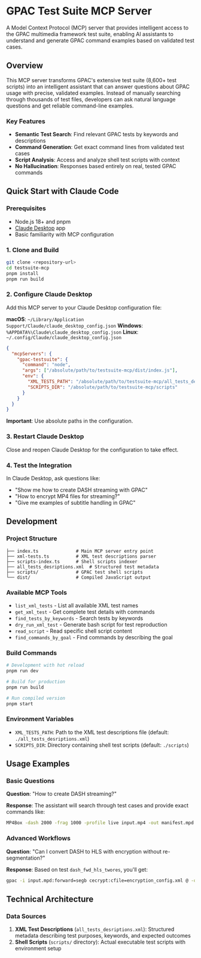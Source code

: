 # GPAC Test Suite MCP Server

A Model Context Protocol (MCP) server that provides intelligent access to the GPAC multimedia framework test suite, enabling AI assistants to understand and generate GPAC command examples based on validated test cases.

## Overview

This MCP server transforms GPAC's extensive test suite (8,600+ test scripts) into an intelligent assistant that can answer questions about GPAC usage with precise, validated examples. Instead of manually searching through thousands of test files, developers can ask natural language questions and get reliable command-line examples.

### Key Features

- **Semantic Test Search**: Find relevant GPAC tests by keywords and descriptions
- **Command Generation**: Get exact command lines from validated test cases
- **Script Analysis**: Access and analyze shell test scripts with context
- **No Hallucination**: Responses based entirely on real, tested GPAC commands

## Quick Start with Claude Code

### Prerequisites

- Node.js 18+ and pnpm
- [Claude Desktop](https://claude.ai/download) app
- Basic familiarity with MCP configuration

### 1. Clone and Build

```bash
git clone <repository-url>
cd testsuite-mcp
pnpm install
pnpm run build
```

### 2. Configure Claude Desktop

Add this MCP server to your Claude Desktop configuration file:

**macOS**: `~/Library/Application Support/Claude/claude_desktop_config.json`
**Windows**: `%APPDATA%\Claude\claude_desktop_config.json`
**Linux**: `~/.config/Claude/claude_desktop_config.json`

```json
{
  "mcpServers": {
    "gpac-testsuite": {
      "command": "node",
      "args": ["/absolute/path/to/testsuite-mcp/dist/index.js"],
      "env": {
        "XML_TESTS_PATH": "/absolute/path/to/testsuite-mcp/all_tests_desriptions.xml",
        "SCRIPTS_DIR": "/absolute/path/to/testsuite-mcp/scripts"
      }
    }
  }
}
```

**Important**: Use absolute paths in the configuration.

### 3. Restart Claude Desktop

Close and reopen Claude Desktop for the configuration to take effect.

### 4. Test the Integration

In Claude Desktop, ask questions like:
- "Show me how to create DASH streaming with GPAC"
- "How to encrypt MP4 files for streaming?"
- "Give me examples of subtitle handling in GPAC"

## Development

### Project Structure

```
├── index.ts              # Main MCP server entry point
├── xml-tests.ts          # XML test descriptions parser
├── scripts-index.ts      # Shell scripts indexer
├── all_tests_desriptions.xml  # Structured test metadata
├── scripts/              # GPAC test shell scripts
└── dist/                 # Compiled JavaScript output
```

### Available MCP Tools

- `list_xml_tests` - List all available XML test names
- `get_xml_test` - Get complete test details with commands
- `find_tests_by_keywords` - Search tests by keywords
- `dry_run_xml_test` - Generate bash script for test reproduction
- `read_script` - Read specific shell script content
- `find_commands_by_goal` - Find commands by describing the goal

### Build Commands

```bash
# Development with hot reload
pnpm run dev

# Build for production
pnpm run build

# Run compiled version
pnpm start
```

### Environment Variables

- `XML_TESTS_PATH`: Path to the XML test descriptions file (default: `./all_tests_desriptions.xml`)
- `SCRIPTS_DIR`: Directory containing shell test scripts (default: `./scripts`)

## Usage Examples

### Basic Questions

**Question**: "How to create DASH streaming?"

**Response**: The assistant will search through test cases and provide exact commands like:
```bash
MP4Box -dash 2000 -frag 1000 -profile live input.mp4 -out manifest.mpd
```

### Advanced Workflows

**Question**: "Can I convert DASH to HLS with encryption without re-segmentation?"

**Response**: Based on test `dash_fwd_hls_twores`, you'll get:
```bash
gpac -i input.mpd:forward=segb cecrypt:cfile=encryption_config.xml @ -o output.m3u8
```

## Technical Architecture

### Data Sources

1. **XML Test Descriptions** (`all_tests_desriptions.xml`): Structured metadata describing test purposes, keywords, and expected outcomes
2. **Shell Scripts** (`scripts/` directory): Actual executable test scripts with environment setup

